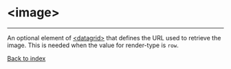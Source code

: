# \<image>

---

An optional element of [\<datagrid>](./datagrid.md) that defines the URL used to
retrieve the image. This is needed when the value for render-type is
`row`.

[Back to index](./README.md)